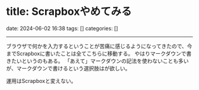 title: Scrapboxやめてみる
==========
date: 2024-06-02 16:38
tags: []
categories: []
- - -

ブラウザで何かを入力するということが苦痛に感じるようになってきたので、今までScrapboxに書いたことは全てこちらに移動する。
やはりマークダウンで書きたいというのもある。
「あえて」マークダウンの記法を使わないことも多いが、マークダウンで書けるという選択肢はが欲しい。

運用はScrapboxと変えない。
